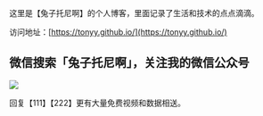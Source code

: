 这里是【兔子托尼啊】的个人博客，里面记录了生活和技术的点点滴滴。


访问地址：[https://tonyy.github.io/](https://tonyy.github.io/)


## 微信搜索「兔子托尼啊」，关注我的微信公众号

![](https://tonyy.github.io/assets/images/qrcode.jpg)

回复【111】【222】更有大量免费视频和数据相送。
